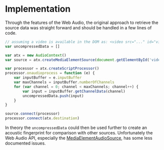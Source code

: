 # Implementation

Through the features of the Web Audio, the original approach to retrieve the source data was straight forward and should be handled in a few lines of code.


```js
// assuming a video is available in the DOM as: <video src="..." id="video"/>
var uncompressedData = []

var atx = new AudioContext()
var source = atx.createMediaElementSource(document.getElementById('video'))

var processor = atx.createScriptProcessor()
processor.onaudioprocess = function (e) {
	var inputBuffer = e.inputBuffer
	var maxChannels = inputBuffer.numberOfChannels
	for (var channel = 0; channel < maxChannels; channel++) {
		var input = inputBuffer.getChannelData(channel)
		uncompressedData.push(input)
	}
}

source.connect(processor)
processor.connect(atx.destination)
```

In theory the `uncompressedData` could then be used further to create an acoustic fingerprint for comparison with other sources. Unfortunately the Web Audio API, especially the [MediaElementAudioSource](https://developer.mozilla.org/en-US/docs/Web/API/MediaElementAudioSourceNode), has some less documented issues.
